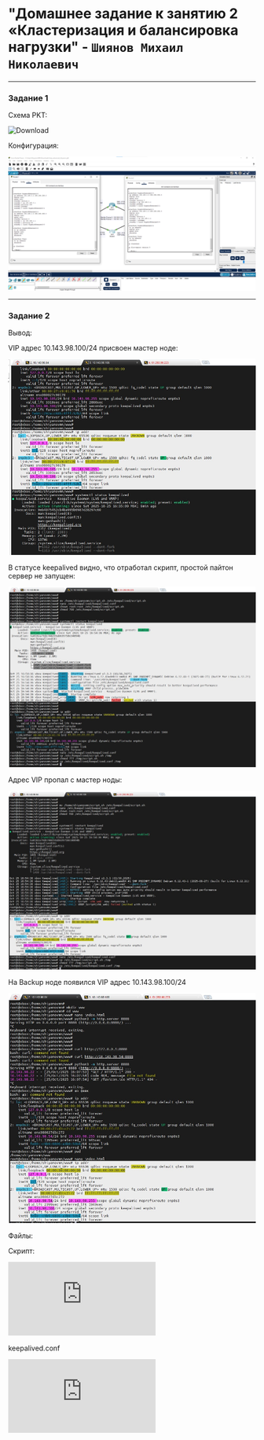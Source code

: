 # "Домашнее задание к занятию 2 «Кластеризация и балансировка нагрузки" - `Шиянов Михаил Николаевич`

---

### Задание 1

Схема PKT:

![Download](https://github.com/mshiyanov/8-03-hw/blob/main/screenshots/hsrp_advanced_shiyanov.pkt)


Конфигурация:

![Pipeline settings](https://github.com/mshiyanov/8-03-hw/blob/main/screenshots/PacketTracert.png)

---

### Задание 2

Вывод:

VIP адрес 10.143.98.100/24 присвоен мастер ноде:

![Pipeline settings](https://github.com/mshiyanov/8-03-hw/blob/main/screenshots/01_MV.PNG.jpg)

В статусе keepalived видно, что отработал скрипт, простой пайтон сервер не запущен:

![Pipeline settings](https://github.com/mshiyanov/8-03-hw/blob/main/screenshots/02_MV.PNG.jpg)


Адрес VIP пропал с мастер ноды:

![Pipeline settings](https://github.com/mshiyanov/8-03-hw/blob/main/screenshots/03_MV.PNG.jpg)

На Backup ноде появился VIP адрес 10.143.98.100/24

![Pipeline settings](https://github.com/mshiyanov/8-03-hw/blob/main/screenshots/04_MV.PNG.jpg)

Файлы:

Скрипт:

![Pipeline settings](https://github.com/mshiyanov/8-03-hw/blob/main/screenshots/script.sh)

keepalived.conf

![Pipeline settings](https://github.com/mshiyanov/8-03-hw/blob/main/screenshots/keepalived.conf)


